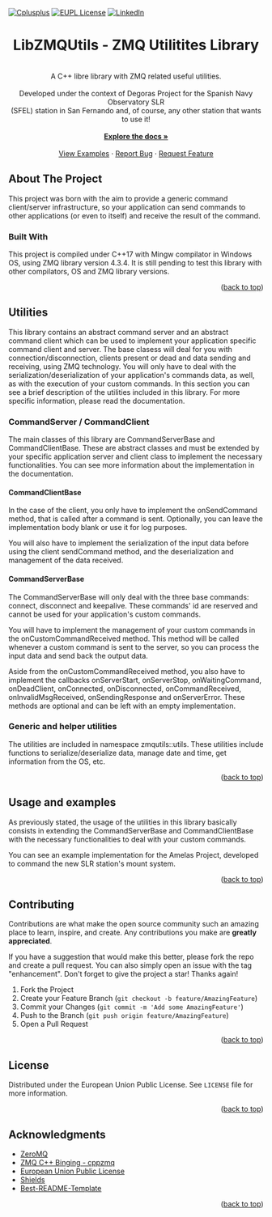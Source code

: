<!-- Improved compatibility of back to top link: See: https://github.com/othneildrew/Best-README-Template/pull/73 -->
<a name="readme-top"></a>

<!-- PROJECT SHIELDS -->
[![Cplusplus][cplusplus-shield]][cplusplus-url]
[![EUPL License][license-shield]][license-url]
[![LinkedIn][linkedin-shield]][linkedin-url]

<!-- PROJECT LOGO -->
  <h1 align="center">LibZMQUtils - ZMQ Utilitites Library</h1>

  <p align="center">
    <br />
    A C++ libre library with ZMQ related useful utilities. 
    <br />
    <br />
    Developed under the context of Degoras Project for the Spanish Navy Observatory SLR 
    <br />
    (SFEL) station in San Fernando and, of course, any other station that wants to use it!
    <br />
    <br />
    <a href="https://github.com/DegorasProjectTeam/LibZMQUtils/tree/master/LibZMQUtils/docs"><strong>Explore the docs »</strong></a>
    <br />
    <br />
    <a href="https://github.com/DegorasProjectTeam/LibZMQUtils/tree/master/LibZMQUtils/examples">View Examples</a>
    ·
    <a href="https://github.com/DegorasProjectTeam/LibZMQUtils/issues">Report Bug</a>
    ·
    <a href="https://github.com/othneildrew/Best-README-Template/issues">Request Feature</a>
  </p>
</div>

<!-- ABOUT THE PROJECT -->
## About The Project

This project was born with the aim to provide a generic command client/server infrastructure, so your application can send commands to other applications (or even to itself) and receive the result of the command. 

### Built With

This project is compiled under C++17 with Mingw compilator in Windows OS, using ZMQ library version 4.3.4. It is still pending to test this library with other compilators, OS and ZMQ library versions.

<p align="right">(<a href="#readme-top">back to top</a>)</p>

## Utilities

This library contains an abstract command server and an abstract command client which can be used to implement your application specific command client and server. The base clasess will deal for you with connection/disconnection, clients present or dead and data sending and receiving, using ZMQ technology. You will only have to deal with the serialization/deserialization of your application's commands data, as well, as with the execution of your custom commands. In this section you can see a brief description of the utilities included in this library. For more specific information, please read the documentation.

### CommandServer / CommandClient

The main classes of this library are CommandServerBase and CommandClientBase. These are abstract classes and must be extended by your specific application server and client class to implement the necessary functionalities. You can see more information about the implementation in the documentation. 

#### CommandClientBase

In the case of the client, you only have to implement the onSendCommand method, that is called after a command is sent. Optionally, you can leave the implementation body blank or use it for log purposes.

You will also have to implement the serialization of the input data before using the client sendCommand method, and the deserialization and management of the data received.

#### CommandServerBase

The CommandServerBase will only deal with the three base commands: connect, disconnect and keepalive. These commands' id are reserved and cannot be used for your application's custom commands. 

You will have to implement the management of your custom commands in the onCustomCommandReceived method. This method will be called whenever a custom command is sent to the server, so you can process the input data and send back the output data.

Aside from the onCustomCommandReceived method, you also have to implement the callbacks onServerStart, onServerStop, onWaitingCommand, onDeadClient, onConnected, onDisconnected, onCommandReceived, onInvalidMsgReceived, onSendingResponse and onServerError. These methods are optional and can be left with an empty implementation.

### Generic and helper utilities

The utilities are included in namespace zmqutils::utils. These utilities include functions to serialize/deserialize data, manage date and time, get information from the OS, etc.

<p align="right">(<a href="#readme-top">back to top</a>)</p>

## Usage and examples

As previously stated, the usage of the utilities in this library basically consists in extending the CommandServerBase and CommandClientBase with the necessary functionalities to deal with your custom commands.

You can see an example implementation for the Amelas Project, developed to command the new SLR station's mount system.

<p align="right">(<a href="#readme-top">back to top</a>)</p>

<!-- CONTRIBUTING -->
## Contributing

Contributions are what make the open source community such an amazing place to learn, inspire, and create. Any contributions you make are **greatly appreciated**.

If you have a suggestion that would make this better, please fork the repo and create a pull request. You can also simply open an issue with the tag "enhancement".
Don't forget to give the project a star! Thanks again!

1. Fork the Project
2. Create your Feature Branch (`git checkout -b feature/AmazingFeature`)
3. Commit your Changes (`git commit -m 'Add some AmazingFeature'`)
4. Push to the Branch (`git push origin feature/AmazingFeature`)
5. Open a Pull Request

<p align="right">(<a href="#readme-top">back to top</a>)</p>


<!-- LICENSE -->
## License

Distributed under the European Union Public License. See `LICENSE` file for more information.

<p align="right">(<a href="#readme-top">back to top</a>)</p>

<!-- ACKNOWLEDGMENTS -->
## Acknowledgments

* [ZeroMQ](https://zeromq.org/)
* [ZMQ C++ Binging - cppzmq](https://github.com/zeromq/cppzmq)
* [European Union Public License](https://choosealicense.com)
* [Shields](https://shields.io)
* [Best-README-Template](https://github.com/othneildrew/Best-README-Template)

<p align="right">(<a href="#readme-top">back to top</a>)</p>

<!-- MARKDOWN LINKS & IMAGES -->
<!-- https://www.markdownguide.org/basic-syntax/#reference-style-links -->
[cplusplus-shield]: https://img.shields.io/badge/-C++17-black?style=for-the-badge&logo=cplusplus&colorB=555
[cplusplus-url]: https://en.cppreference.com/w/cpp/17
[license-shield]: https://img.shields.io/badge/EUPL%201.2-green.svg?style=for-the-badge
[license-url]: https://eupl.eu/
[linkedin-shield]: https://img.shields.io/badge/LinkedIn-blue?style=for-the-badge&logo=linkedin
[linkedin-url]: https://www.linkedin.com/in/angelveraherrera/
